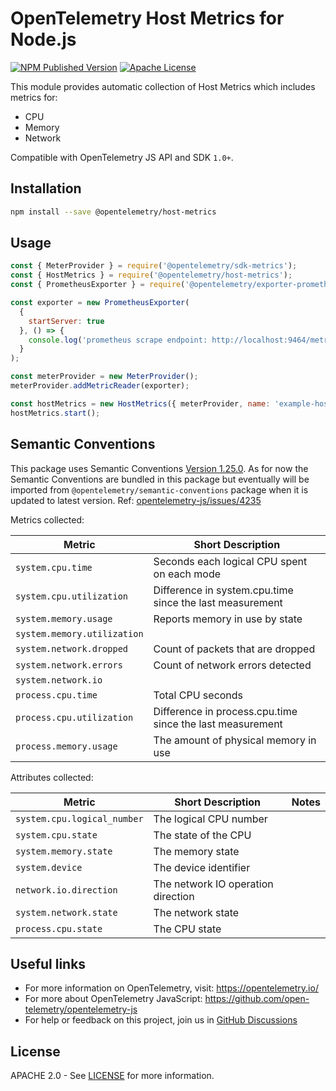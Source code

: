 # OpenTelemetry Host Metrics for Node.js

[![NPM Published Version][npm-img]][npm-url]
[![Apache License][license-image]][license-url]

This module provides automatic collection of Host Metrics which includes metrics for:

- CPU
- Memory
- Network

Compatible with OpenTelemetry JS API and SDK `1.0+`.

## Installation

```bash
npm install --save @opentelemetry/host-metrics
```

## Usage

```javascript
const { MeterProvider } = require('@opentelemetry/sdk-metrics');
const { HostMetrics } = require('@opentelemetry/host-metrics');
const { PrometheusExporter } = require('@opentelemetry/exporter-prometheus');

const exporter = new PrometheusExporter(
  {
    startServer: true
  }, () => {
    console.log('prometheus scrape endpoint: http://localhost:9464/metrics')
  }
);

const meterProvider = new MeterProvider();
meterProvider.addMetricReader(exporter);

const hostMetrics = new HostMetrics({ meterProvider, name: 'example-host-metrics' });
hostMetrics.start();
```

## Semantic Conventions

This package uses Semantic Conventions [Version 1.25.0](https://github.com/open-telemetry/semantic-conventions/tree/v1.25.0/docs/system).
As for now the Semantic Conventions are bundled in this package but eventually will be imported from `@opentelemetry/semantic-conventions` package when it is updated to latest version.
Ref: [opentelemetry-js/issues/4235](https://github.com/open-telemetry/opentelemetry-js/issues/4235)

Metrics collected:

| Metric                      | Short Description                                         |
| --------------------------- | --------------------------------------------------------- |
| `system.cpu.time`           | Seconds each logical CPU spent on each mode               |
| `system.cpu.utilization`    | Difference in system.cpu.time since the last measurement  |
| `system.memory.usage`       | Reports memory in use by state                            |
| `system.memory.utilization` |                                                           |
| `system.network.dropped`    | Count of packets that are dropped                         |
| `system.network.errors`     | Count of network errors detected                          |
| `system.network.io`         |                                                           |
| `process.cpu.time`          | Total CPU seconds                                         |
| `process.cpu.utilization`   | Difference in process.cpu.time since the last measurement |
| `process.memory.usage`      | The amount of physical memory in use                      |

Attributes collected:

| Metric                      | Short Description                  | Notes |
| --------------------------- | ---------------------------------- | ----- |
| `system.cpu.logical_number` | The logical CPU number             |       |
| `system.cpu.state`          | The state of the CPU               |       |
| `system.memory.state`       | The memory state                   |       |
| `system.device`             | The device identifier              |       |
| `network.io.direction`      | The network IO operation direction |       |
| `system.network.state`      | The network state                  |       |
| `process.cpu.state`         | The CPU state                      |       |

## Useful links

- For more information on OpenTelemetry, visit: <https://opentelemetry.io/>
- For more about OpenTelemetry JavaScript: <https://github.com/open-telemetry/opentelemetry-js>
- For help or feedback on this project, join us in [GitHub Discussions][discussions-url]

## License

APACHE 2.0 - See [LICENSE][license-url] for more information.

[discussions-url]: https://github.com/open-telemetry/opentelemetry-js/discussions
[license-url]: https://github.com/open-telemetry/opentelemetry-js-contrib/blob/main/LICENSE
[license-image]: https://img.shields.io/badge/license-Apache_2.0-green.svg?style=flat
[npm-url]: https://www.npmjs.com/package/@opentelemetry/host-metrics
[npm-img]: https://badge.fury.io/js/%40opentelemetry%2Fhost-metrics.svg
